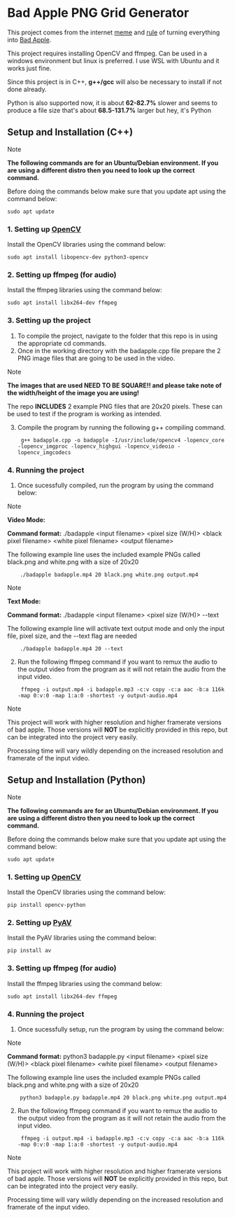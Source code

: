 # Bad Apple PNG Grid Generator
This project comes from the internet [meme](https://knowyourmeme.com/memes/bad-apple) and [rule](https://tropedia.fandom.com/wiki/Rules_of_the_Internet) of turning everything into [Bad Apple](https://www.youtube.com/watch?v=FtutLA63Cp8).

This project requires installing OpenCV and ffmpeg. Can be used in a windows environment but linux is preferred. I use WSL with Ubuntu and it works just fine.

Since this project is in C++, **g++/gcc** will also be necessary to install if not done already.

Python is also supported now, it is about **62-82.7%** slower and seems to produce a file size that's about **68.5-131.7%** larger but hey, it's Python

## Setup and Installation (C++)

> [!Note]
> **The following commands are for an Ubuntu/Debian environment. If you are using a different distro then you need to look up the correct command.**

Before doing the commands below make sure that you update apt using the command below:

    sudo apt update

### 1. Setting up [OpenCV](https://opencv.org/)

Install the OpenCV libraries using the command below:

    sudo apt install libopencv-dev python3-opencv

### 2. Setting up ffmpeg (for audio)

Install the ffmpeg libraries using the command below:

    sudo apt install libx264-dev ffmpeg

### 3. Setting up the project

1. To compile the project, navigate to the folder that this repo is in using the appropriate cd commands.
2. Once in the working directory with the badapple.cpp file prepare the 2 PNG image files that are going to be used in the video.

> [!Note]
> **The images that are used NEED TO BE SQUARE!! and please take note of the width/height of the image you are using!**
>
> The repo **INCLUDES** 2 example PNG files that are 20x20 pixels. These can be used to test if the program is working as intended.

3. Compile the program by running the following g++ compiling command.

        g++ badapple.cpp -o badapple -I/usr/include/opencv4 -lopencv_core -lopencv_imgproc -lopencv_highgui -lopencv_videoio -lopencv_imgcodecs

### 4. Running the project

1. Once sucessfully compiled, run the program by using the command below:

> [!Note]
> **Video Mode:**
> 
> **Command format:** ./badapple \<input filename> \<pixel size (W/H)> \<black pixel filename> \<white pixel filename> \<output filename>
>
> The following example line uses the included example PNGs called black.png and white.png with a size of 20x20

        ./badapple badapple.mp4 20 black.png white.png output.mp4

> [!Note]
> **Text Mode:**
> 
> **Command format:** ./badapple \<input filename> \<pixel size (W/H)> --text
>
> The following example line will activate text output mode and only the input file, pixel size, and the --text flag are needed

        ./badapple badapple.mp4 20 --text

2. Run the following ffmpeg command if you want to remux the audio to the output video from the program as it will not retain the audio from the input video.
    
        ffmpeg -i output.mp4 -i badapple.mp3 -c:v copy -c:a aac -b:a 116k -map 0:v:0 -map 1:a:0 -shortest -y output-audio.mp4

> [!Note]
> This project will work with higher resolution and higher framerate versions of bad apple. Those versions will **NOT** be explicitly provided in this repo, but can be integrated into the project very easily.
>
> Processing time will vary wildly depending on the increased resolution and framerate of the input video.

## Setup and Installation (Python)

> [!Note]
> **The following commands are for an Ubuntu/Debian environment. If you are using a different distro then you need to look up the correct command.**

Before doing the commands below make sure that you update apt using the command below:

    sudo apt update

### 1. Setting up [OpenCV](https://opencv.org/)

Install the OpenCV libraries using the command below:

    pip install opencv-python

### 2. Setting up [PyAV](https://github.com/PyAV-Org/PyAV)

Install the PyAV libraries using the command below:

    pip install av
    
### 3. Setting up ffmpeg (for audio)

Install the ffmpeg libraries using the command below:

    sudo apt install libx264-dev ffmpeg

### 4. Running the project

1. Once sucessfully setup, run the program by using the command below:

> [!Note]
> **Command format:** python3 badapple.py \<input filename> \<pixel size (W/H)> \<black pixel filename> \<white pixel filename> \<output filename>
>
> The following example line uses the included example PNGs called black.png and white.png with a size of 20x20

        python3 badapple.py badapple.mp4 20 black.png white.png output.mp4

2. Run the following ffmpeg command if you want to remux the audio to the output video from the program as it will not retain the audio from the input video.
    
        ffmpeg -i output.mp4 -i badapple.mp3 -c:v copy -c:a aac -b:a 116k -map 0:v:0 -map 1:a:0 -shortest -y output-audio.mp4

> [!Note]
> This project will work with higher resolution and higher framerate versions of bad apple. Those versions will **NOT** be explicitly provided in this repo, but can be integrated into the project very easily.
>
> Processing time will vary wildly depending on the increased resolution and framerate of the input video.





